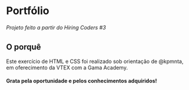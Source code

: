 <h1>Portfólio</h1>
  <h6>Projeto feito a partir do Hiring Coders #3</h6>
  <h2>O porquê</h2>
    <p>
      Este exercício de HTML e CSS foi realizado sob orientação de @kpmnta, em oferecimento da VTEX com a Gama Academy.
    </p>
    <h4>Grata pela oportunidade e pelos conhecimentos adquiridos!</h4>
